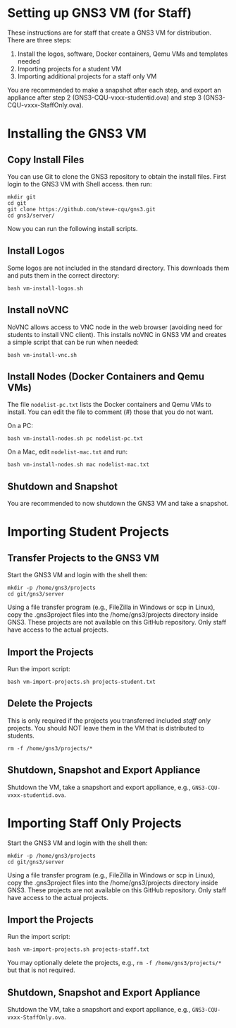 # Setting up GNS3 VM (for Staff)

These instructions are for staff that create a GNS3 VM for distribution. There are three steps:
1. Install the logos, software, Docker containers, Qemu VMs and templates needed
2. Importing projects for a student VM
3. Importing additional projects for a staff only VM

You are recommended to make a snapshot after each step, and export an appliance after step 2 (GNS3-CQU-vxxx-studentid.ova) and step 3 (GNS3-CQU-vxxx-StaffOnly.ova).

# Installing the GNS3 VM

## Copy Install Files

You can use Git to clone the GNS3 repository to obtain the install files. First login to the GNS3 VM with Shell access. then run:

```
mkdir git
cd git
git clone https://github.com/steve-cqu/gns3.git
cd gns3/server/
```

Now you can run the following install scripts.

## Install Logos

Some logos are not included in the standard directory. This downloads them and puts them in the correct directory:

```
bash vm-install-logos.sh
```


## Install noVNC

NoVNC allows access to VNC node in the web browser (avoiding need for students to install VNC client). This installs noVNC in GNS3 VM and creates a simple script that can be run when needed:

```
bash vm-install-vnc.sh
```

## Install Nodes (Docker Containers and Qemu VMs)

The file ``nodelist-pc.txt`` lists the Docker containers and Qemu VMs to install. You can edit the file to comment (#) those that you do not want. 

On a PC:
```
bash vm-install-nodes.sh pc nodelist-pc.txt
```

On a Mac, edit ``nodelist-mac.txt`` and run:
```
bash vm-install-nodes.sh mac nodelist-mac.txt
```
## Shutdown and Snapshot

You are recommended to now shutdown the GNS3 VM and take a snapshot.

# Importing Student Projects

## Transfer Projects to the GNS3 VM

Start the GNS3 VM and login with the shell then:
```
mkdir -p /home/gns3/projects
cd git/gns3/server
```

Using a file transfer program (e.g., FileZilla in Windows or scp in Linux), copy the .gns3project files into the /home/gns3/projects directory inside GNS3. These projects are not available on this GitHub repository. Only staff have access to the actual projects.

## Import the Projects

Run the import script:
```
bash vm-import-projects.sh projects-student.txt
```

## Delete the Projects

This is only required if the projects you transferred included *staff only* projects. You should NOT leave them in the VM that is distributed to students.
```
rm -f /home/gns3/projects/*
```

## Shutdown, Snapshot and Export Appliance

Shutdown the VM, take a snapshort and export appliance, e.g., ``GNS3-CQU-vxxx-studentid.ova``.

# Importing Staff Only Projects

Start the GNS3 VM and login with the shell then:
```
mkdir -p /home/gns3/projects
cd git/gns3/server
```

Using a file transfer program (e.g., FileZilla in Windows or scp in Linux), copy the .gns3project files into the /home/gns3/projects directory inside GNS3. These projects are not available on this GitHub repository. Only staff have access to the actual projects.

## Import the Projects

Run the import script:
```
bash vm-import-projects.sh projects-staff.txt
```

You may optionally delete the projects, e.g., ``rm -f /home/gns3/projects/*`` but that is not required.

## Shutdown, Snapshot and Export Appliance

Shutdown the VM, take a snapshort and export appliance, e.g., ``GNS3-CQU-vxxx-StaffOnly.ova``.



